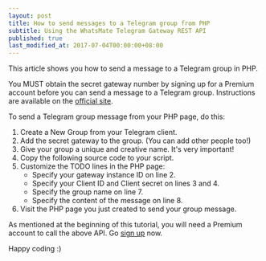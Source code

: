 ```yaml
---
layout: post
title: How to send messages to a Telegram group from PHP
subtitle: Using the WhatsMate Telegram Gateway REST API
published: true
last_modified_at: 2017-07-04T00:00:00+08:00
---
```


This article shows you how to send a message to a Telegram group in PHP.

You MUST obtain the secret gateway number by signing up for a Premium account before you can send a message to a Telegram group. Instructions are available on the [official site](https://www.whatsmate.net/telegram-gateway-subscribe.html).


To send a Telegram group message from your PHP page, do this:

1. Create a New Group from your Telegram client.
2. Add the secret gateway to the group. (You can add other people too!)
3. Give your group a unique and creative name. It's very important!
4. Copy the following source code to your script.  <script src="https://gist.github.com/whatsmate/a4b6e74f0df5e37d2a1364c8203c022a.js"></script>
5. Customize the TODO lines in the PHP page:
   * Specify your gateway instance ID on line 2.
   * Specify your Client ID and Client secret on lines 3 and 4.
   * Specify the group name on line 7.
   * Specify the content of the message on line 8.
5. Visit the PHP page you just created to send your group message.


As mentioned at the beginning of this tutorial, you will need a Premium account to call the above API. Go [sign up](https://www.whatsmate.net/telegram-gateway-subscribe.html) now.


Happy coding :) 


<br>
<script async src="//pagead2.googlesyndication.com/pagead/js/adsbygoogle.js"></script>
<ins class="adsbygoogle"
     style="display:inline-block;width:728px;height:90px"
     data-ad-client="ca-pub-7383487179928477"
     data-ad-slot="6959057004"></ins>
<script>
(adsbygoogle = window.adsbygoogle || []).push({});
</script>
<br>

